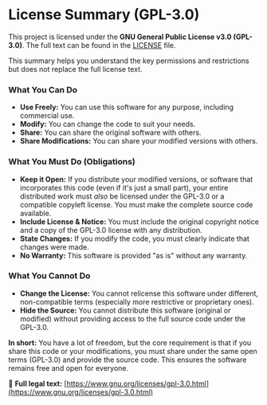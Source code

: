 # License Summary (GPL-3.0)

This project is licensed under the **GNU General Public License v3.0 (GPL-3.0)**. The full text can be found in the [LICENSE](LICENSE) file.

This summary helps you understand the key permissions and restrictions but does not replace the full license text.

### What You Can Do

* **Use Freely:** You can use this software for any purpose, including commercial use.
* **Modify:** You can change the code to suit your needs.
* **Share:** You can share the original software with others.
* **Share Modifications:** You can share your modified versions with others.

### What You Must Do (Obligations)

* **Keep it Open:** If you distribute your modified versions, or software that incorporates this code (even if it's just a small part), your entire distributed work must *also* be licensed under the GPL-3.0 or a compatible copyleft license. You must make the complete source code available.
* **Include License & Notice:** You must include the original copyright notice and a copy of the GPL-3.0 license with any distribution.
* **State Changes:** If you modify the code, you must clearly indicate that changes were made.
* **No Warranty:** This software is provided "as is" without any warranty.

### What You Cannot Do

* **Change the License:** You cannot relicense this software under different, non-compatible terms (especially more restrictive or proprietary ones).
* **Hide the Source:** You cannot distribute this software (original or modified) without providing access to the full source code under the GPL-3.0.

**In short:** You have a lot of freedom, but the core requirement is that if you share this code or your modifications, you must share under the same open terms (GPL-3.0) and provide the source code. This ensures the software remains free and open for everyone.

🔗 **Full legal text:** [https://www.gnu.org/licenses/gpl-3.0.html](https://www.gnu.org/licenses/gpl-3.0.html)
